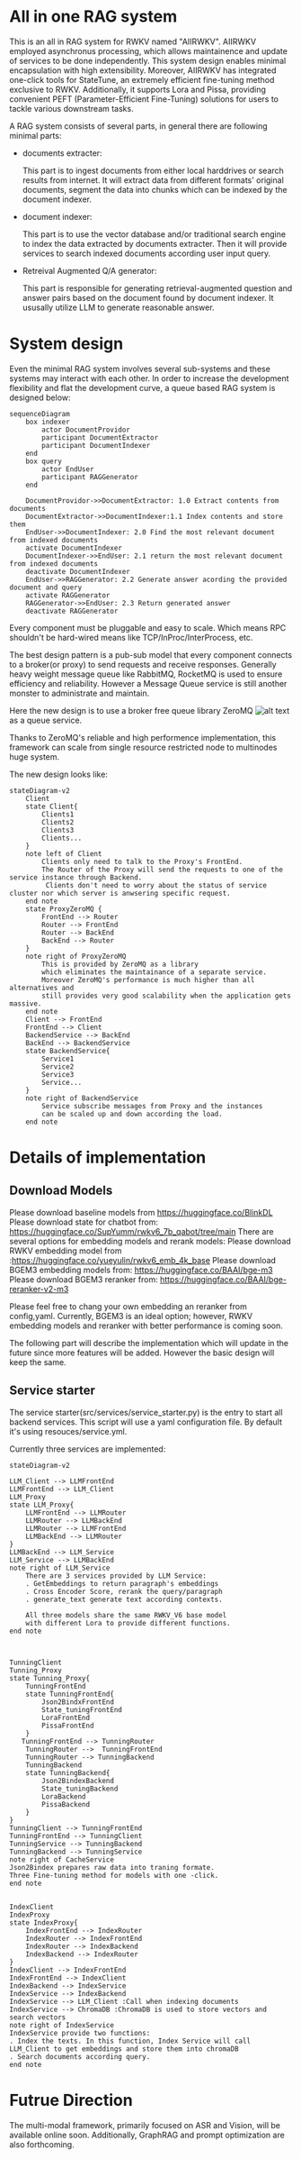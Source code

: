 # All in one RAG system

This is an all in RAG system for RWKV named "AIIRWKV". AIIRWKV employed asynchronus processing, which allows maintainence and update of services to be done independently. This system design enables minimal encapsulation with high extensibility. 
Moreover, AIIRWKV has integrated one-click tools for StateTune, an extremely efficient fine-tuning method exclusive to RWKV. Additionally, it supports Lora and Pissa, providing convenient PEFT (Parameter-Efficient Fine-Tuning) solutions for users to tackle various downstream tasks.  

A RAG system consists of several parts, in general there are following minimal parts:
 
 - documents extracter:
 
    This part is to ingest documents from either local harddrives or search results from internet. It will extract data from different formats' original documents, segment the data into chunks which can be indexed by the document indexer.

 - document indexer:

    This part is to use the vector database and/or traditional search engine to index the data extracted by documents extracter. Then it will provide services to search indexed documents according user input query.

 - Retreival Augmented Q/A generator:

    This part is responsible for generating retrieval-augmented question and answer pairs based on the document found by document indexer. It ususally utilize LLM to generate reasonable answer.

# System design

Even the minimal RAG system involves several sub-systems and these systems may interact with each other. In order to increase the development flexibility and flat the development curve, a queue based RAG system is designed below:

```mermaid
sequenceDiagram 
    box indexer
        actor DocumentProvidor
        participant DocumentExtractor
        participant DocumentIndexer
    end
    box query
        actor EndUser
        participant RAGGenerator
    end
    
    DocumentProvidor->>DocumentExtractor: 1.0 Extract contents from documents
    DocumentExtractor->>DocumentIndexer:1.1 Index contents and store them
    EndUser->>DocumentIndexer: 2.0 Find the most relevant document from indexed documents
    activate DocumentIndexer
    DocumentIndexer->>EndUser: 2.1 return the most relevant document from indexed documents
    deactivate DocumentIndexer
    EndUser->>RAGGenerator: 2.2 Generate answer acording the provided document and query
    activate RAGGenerator
    RAGGenerator->>EndUser: 2.3 Return generated answer
    deactivate RAGGenerator
```

Every component must be pluggable and easy to scale. Which means RPC shouldn't be hard-wired means like TCP/InProc/InterProcess, etc.

The best design pattern is a pub-sub model that every component connects to a broker(or proxy) to send requests and receive responses. Generally heavy weight message queue like RabbitMQ, RocketMQ is used to ensure efficiency and reliability. However a Message Queue service is still another monster to administrate and maintain. 

Here the new design is to use a broker free queue library ZeroMQ ![alt text](https://zeromq.org/images/logo.gif) as a queue service. 

Thanks to ZeroMQ's reliable and high performence implementation, this framework can scale from single resource restricted node to multinodes huge system.

The new design looks like:
```mermaid
stateDiagram-v2
    Client
    state Client{
        Clients1
        Clients2
        Clients3
        Clients...
    }
    note left of Client
        Clients only need to talk to the Proxy's FrontEnd. 
        The Router of the Proxy will send the requests to one of the service instance through Backend.
         Clients don't need to worry about the status of service cluster nor which server is anwsering specific request.
    end note
    state ProxyZeroMQ {
        FrontEnd --> Router
        Router --> FrontEnd
        Router --> BackEnd
        BackEnd --> Router
    }
    note right of ProxyZeroMQ
        This is provided by ZeroMQ as a library 
        which eliminates the maintainance of a separate service.
        Moreover ZeroMQ's performance is much higher than all alternatives and 
        still provides very good scalability when the application gets massive.
    end note
    Client --> FrontEnd
    FrontEnd --> Client
    BackendService --> BackEnd
    BackEnd --> BackendService
    state BackendService{
        Service1
        Service2
        Service3
        Service...
    }
    note right of BackendService
        Service subscribe messages from Proxy and the instances 
        can be scaled up and down according the load. 
    end note
```

# Details of implementation

## Download Models

Please download baseline models from https://huggingface.co/BlinkDL
Please download state for chatbot from: https://huggingface.co/SupYumm/rwkv6_7b_qabot/tree/main
There are several options for embedding models and rerank models:
Please download RWKV embedding model from :https://huggingface.co/yueyulin/rwkv6_emb_4k_base
Please download BGEM3 embedding models from: https://huggingface.co/BAAI/bge-m3
Please download BGEM3 reranker from: https://huggingface.co/BAAI/bge-reranker-v2-m3

Please feel free to chang your own embedding an reranker from config,yaml. Currently, BGEM3 is an ideal option; however, RWKV embedding models and reranker with better performance is coming soon.


The following part will describe the implementation which will update in the future since more features will be added. However the basic design will keep the same.

## Service starter

The service starter(src/services/service_starter.py) is the entry to start all backend services. This script will use a yaml configuration file. By default it's using resouces/service.yml. 

Currently three services are implemented:

```mermaid
stateDiagram-v2

LLM_Client --> LLMFrontEnd
LLMFrontEnd --> LLM_Client
LLM_Proxy
state LLM_Proxy{
    LLMFrontEnd --> LLMRouter 
    LLMRouter --> LLMBackEnd
    LLMRouter --> LLMFrontEnd
    LLMBackEnd --> LLMRouter
}
LLMBackEnd --> LLM_Service
LLM_Service --> LLMBackEnd
note right of LLM_Service
    There are 3 services provided by LLM Service:
    . GetEmbeddings to return paragraph's embeddings
    . Cross Encoder Score, rerank the query/paragraph
    . generate_text generate text according contexts.

    All three models share the same RWKV_V6 base model 
    with different Lora to provide different functions.
end note



TunningClient
Tunning_Proxy
state Tunning_Proxy{
    TunningFrontEnd
    state TunningFrontEnd{ 
        Json2BindxFrontEnd
        State_tuningFrontEnd
        LoraFrontEnd
        PissaFrontEnd
    }
   TunningFrontEnd --> TunningRouter 
    TunningRouter -->  TunningFrontEnd
    TunningRouter --> TunningBackend
    TunningBackend
    state TunningBackend{
        Json2BindexBackend
        State_tuningBackend
        LoraBackend
        PissaBackend
    }
}
TunningClient --> TunningFrontEnd
TunningFrontEnd --> TunningClient
TunningService --> TunningBackend
TunningBackend --> TunningService
note right of CacheService
Json2Bindex prepares raw data into traning formate.
Three Fine-tuning method for models with one -click.
end note


IndexClient
IndexProxy
state IndexProxy{
    IndexFrontEnd --> IndexRouter
    IndexRouter --> IndexFrontEnd
    IndexRouter --> IndexBackend
    IndexBackend --> IndexRouter
}
IndexClient --> IndexFrontEnd
IndexFrontEnd --> IndexClient
IndexBackend --> IndexService
IndexService --> IndexBackend
IndexService --> LLM_Client :Call when indexing documents
IndexService --> ChromaDB :ChromaDB is used to store vectors and search vectors
note right of IndexService
IndexService provide two functions:
. Index the texts. In this function, Index Service will call LLM_Client to get embeddings and store them into chromaDB
. Search documents according query.
end note

```


# Futrue Direction

The multi-modal framework, primarily focused on ASR and Vision, will be available online soon. Additionally, GraphRAG and prompt optimization are also forthcoming.


